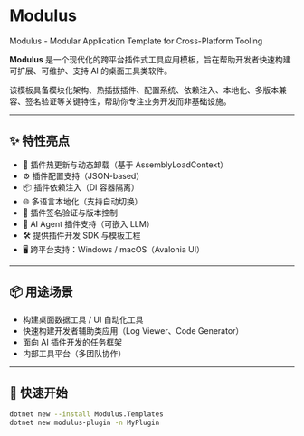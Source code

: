 # Modulus
Modulus - Modular Application Template for Cross-Platform Tooling

**Modulus** 是一个现代化的跨平台插件式工具应用模板，旨在帮助开发者快速构建可扩展、可维护、支持 AI 的桌面工具类软件。

该模板具备模块化架构、热插拔插件、配置系统、依赖注入、本地化、多版本兼容、签名验证等关键特性，帮助你专注业务开发而非基础设施。

---

## ✨ 特性亮点

- 🔌 插件热更新与动态卸载（基于 AssemblyLoadContext）
- ⚙️ 插件配置支持（JSON-based）
- 📦 插件依赖注入（DI 容器隔离）
- 🌐 多语言本地化（支持自动切换）
- 🔐 插件签名验证与版本控制
- 🧠 AI Agent 插件支持（可嵌入 LLM）
- 🛠️ 提供插件开发 SDK 与模板工程
- 🖥️ 跨平台支持：Windows / macOS（Avalonia UI）

---

## 📦 用途场景

- 构建桌面数据工具 / UI 自动化工具
- 快速构建开发者辅助类应用（Log Viewer、Code Generator）
- 面向 AI 插件开发的任务框架
- 内部工具平台（多团队协作）

---

## 🚀 快速开始

```bash
dotnet new --install Modulus.Templates
dotnet new modulus-plugin -n MyPlugin
